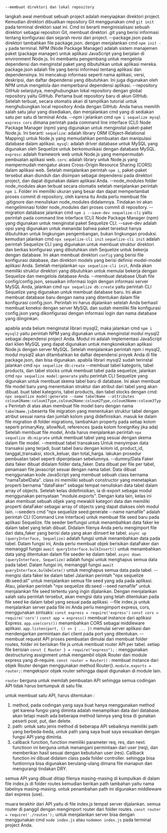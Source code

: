     --membuat direktori dan lokal repository
langkah awal membuat sebuah project adalah menyiapkan direktori project. Kemudian direktori dibuatkan repository Git menggunakan cmd `git init` pada terminal direktori saat ini. Cmd ini berarti menginisialisasi sebuah direktori sebagai repositori Git, membuat direktori .git yang berisi informasi tentang konfigurasi dan sejarah revisi dari project.
    --package.json
pada direktori tambahkan file package.json. dengan menjalankan cmd `npm init -y` pada terminal. 
NPM (Node Package Manager) adalah sistem manajemen paket (package manager) untuk aplikasi JavaScript yang berjalan di environment Node.js. Ini membantu pengembang untuk mengelola dependensi dan menginstal paket yang dibutuhkan untuk aplikasi mereka.
package.json adalah file yang berisi informasi tentang aplikasi dan dependensinya. Ini mencakup informasi seperti nama aplikasi, versi, deskripsi, dan daftar dependensi yang dibutuhkan. Ini juga digunakan oleh NPM untuk mengelola dan memperbarui dependensi aplikasi.
    --repository GitHub
selanjutya, menghubungkan lokal repository dengan global repository yaitu GitHub.
Pertama buat repository baru di akun GitHub. Setelah terbuat, secara otomatis akan di tampilkan tutorial untuk menghubungkan local repository Anda dengan GitHub.
Anda harus memilih salah satu jalur yang disediakan, dan menjalankan cmd yang di sediakan satu per satu di terminal Anda.
    --npm i
jelankan cmd `npm i sequelize mysql express cors` dimana perintah pada command line interface (CLI) Node Package Manager (npm) yang digunakan untuk menginstal paket-paket Node.js. Ini berarti:
`sequelize`: adalah library ORM (Object-Relational Mapping) untuk Node.js yang memudahkan pembuatan dan manipulasi database dalam aplikasi.
`mysql`: adalah driver database untuk MySQL yang digunakan oleh Sequelize untuk berkomunikasi dengan database MySQL.
`express`: adalah framework web untuk Node.js yang mempermudah pembuatan aplikasi web.
`cors`: adalah library untuk Node.js yang mempermudah mengatur akses Cross-Origin Resource Sharing (CORS) dalam aplikasi web.
Setelah menjalankan perintah `npm i`, paket-paket tersebut akan diunduh dan disimpan sebagai dependensi pada direktori project, dan dapat digunakan dalam aplikasi Anda.
    --node_modules
folder node_modules akan terbuat secara otomatis setelah menjalankan perintah `npm i`. Folder ini memiliki ukuran yang besar dan dapat memperlambat proses commit di repository, oleh karena itu Anda perlu membuat file .gitignore dan menuliskan node_modules didalamnya.
Tindakan ini akan mengeliminasi folder node_modules dari proses commit di repository.
    --migration database
jalankan cmd `npm i --save-dev sequelize-cli` yaitu perintah pada command line interface (CLI) Node Package Manager (npm) yang digunakan untuk menginstal paket Sequelize CLI. --save-dev adalah opsi yang digunakan untuk menandai bahwa paket tersebut hanya dibutuhkan untuk lingkungan pengembangan, bukan lingkungan produksi.
kemudian jalankan cmd `npx sequelize-cli init`
`sequelize-cli init` adalah perintah Sequelize CLI yang digunakan untuk membuat struktur direktori dan berkas konfigurasi yang dibutuhkan oleh Sequelize untuk bekerja dengan database. Ini akan membuat direktori `config` yang berisi file konfigurasi database, dan direktori models yang berisi definisi model-model aplikasi Anda.
Setelah menjalankan `npx sequelize-cli init`, Anda akan memiliki struktur direktori yang dibutuhkan untuk memulai bekerja dengan Sequelize dan mengelola database Anda.
    --membuat database
Ubah file config/config.json, sesuaikan informasi login dengan informasi server MySQL Anda,
jalankan cmd `npx sequelize db:create` yaitu perintah CLI Sequelize yang digunakan untuk membuat database baru. Ini akan membuat database baru dengan nama yang ditentukan dalam file konfigurasi config.json.
Perintah ini harus dijalankan setelah Anda berhasil membuat koneksi dengan server MySQL dan sudah memiliki file konfigurasi config.json yang dikonfigurasi dengan informasi login dan nama database yang diinginkan.

apabila anda belum menginstal librari mysql2, maka jalankan cmd `npm i mysql2` yaitu perintah NPM yang digunakan untuk menginstal modul mysql2 sebagai dependensi project Anda. Modul ini adalah implementasi JavaScript dari klien MySQL yang dapat digunakan untuk mengkoneksikan aplikasi Node.js dengan server MySQL.
Setelah menjalankan perintah npm i mysql2, modul mysql2 akan ditambahkan ke daftar dependensi proyek Anda di file package.json, dan bisa digunakan. 
apabila librari mysql2 sudah terinstal jalankan cmd `npx sequelize db:create`
    --membuat tabel kategoris, tabel products, dan tabel stocks
untuk membuat tabel pada sequelize, jalankan cmd `npx sequelize model:generate` yaitu perintah CLI Sequelize yang digunakan untuk membuat skema tabel baru di database. Ini akan membuat file model baru yang menentukan struktur dan atribut dari tabel yang akan dibuat.
buat tabel kategoris, tabel products, dan tabel stocks dengan cmd:
`npx sequelize model:generate --name tabelName --attributes coloum1Name:coloum1Type,coloum2Name:coloum2Type,coloum3Name:coloum3Type`
Perintah di atas akan membuat file model baru dengan nama `tabelName.js`beserta file migration yang menentukan struktur tabel dengan atribut sesuai nama dan jumlah kolom yang didefinisikan. 
masuk ke dalam file migration di folder migrations, tambahkan property pada setiap kolom seperti primaryKey, allowNull, references (pada kolom foreignKey jika ada)
Setelah membuat file model, Anda harus menjalankan perintah `npx sequelize db:migrate` untuk membuat tabel yang sesuai dengan skema dalam file model.
    --membuat tabel transakses
Untuk menyimpan data transaksi yang terjadi, buat tabel baru dengan kolom id, product_id, tanggal_transaksi, stock_keluar, dan total_harga.
lakukan prosedur pembuatan tabel seperti dipenjelasan sebelumnya.
    --dummy/Data Faker
data faker dibuat didalam folder data_faker. Data dibuat per file per tabel, penamaan file javascript sesuai dengan nama tabel. Data dibuat menggunakan kode JavaScript yang membuat sebuah class bernama "namaTabelData". class ini memiliki sebuah constructor yang menetapkan properti bernama "dataFaker" sebagai tempat nenuliskan data tabel dalam array of objects. Setelah kelas didefinisikan, ia di-export sebagai modul menggunakan pernyataan "module.exports".
Dengan kata lain, kelas ini akan membuat sebuah objek yang mewakili kategori data dan memiliki properti dataFaker sebagai array of objects yang dapat diakses oleh modul lain.
    --seeders
cmd "npx sequelize seed:generate --name namafile" adalah perintah CLI (Command Line Interface) untuk membuat file seed baru pada aplikasi Sequelize.
file seeder berfungsi untuk menambahkan data faker ke dalam tabel yang telah dibuat. Didalam filenya Anda perlu mengimport file dari data_faker yang berisi data yang akan diinsert ke tabel. 
`async up (queryInterface, Sequelize)` adalah fungsi untuk menambahkan data pada tabel. Dalam fungsi ini, Anda perlu membuat objek berisikan dataFaker dan memanggil fungsi `await queryInterface.bulkInsert()` untuk menambahkan data yang ditentukan dalam file seeder ke dalam tabel.
`async down (queryInterface, Sequelize)` adalah fungsi untuk menghapus semua data pada tabel. Dalam fungsi ini, memanggil fungsi `await queryInterface.bulkDelete()` untuk menghapus semua data pada tabel.
    --mengisi data faker ke dalam tabel
Jalankan perintah "npx sequelize db:seed:all" untuk menjalankan semua file seed yang ada pada aplikasi.
Atau, jalankan perintah "npx sequelize db:seed --seed namafile" untuk menjalankan file seed tertentu yang ingin dijalankan.
Dengan menjalankan salah satu perintah tersebut, akan mengisi data yang telah ditentukan pada file seed ke dalam tabel yang sesuai pada aplikasi.
    --file index.js untuk menjalankan server
pada file ini Anda perlu mengimport express, cors, menggunakan sintsaks: 
`const express = require('express')`
`const cors = require('cors')`
`const app = express()` membuat instance dari aplikasi Express.
`app.use(cors())` menambahkan CORS sebagai middleware aplikasi.
`app.listen(port, () => { ... })` memulai server aplikasi dan mendengarkan permintaan dari client pada port yang ditentukan.
    --membuat request API
proses pembuatan dimulai dari membuat folder routes, folder ini berisikan file js untuk membuat router API per tabel.
setiap file berisian 
`const { Router } = require("express");` : menggunakan destructuring assignment untuk mengambil objek Router dari module express yang di-require.
`const router = Router()` : membuat instance dari objek Router dengan menggunakan method Router().
`module.exports = router;`: mengekspor objek router sehingga dapat digunakan di module lain.

`router` berguna untuk memilah pembuatan API sehingga semua codingan API tidak harus bertumpuk di satu file.

untuk membuat satu API, harus ditentukan :
1. method, pada codingan yang saya buat hanya menggunakan method get karena fungsi yang diminta adalah menampilkan data dari database. akan tetapi masih ada beberapa method lainnya yang bisa di gunakan peserti post, put, dan delete.
2. path: untuk satu jenis method di beberapa API sebaiknya memiliki path yang berbeda-beda, untuk path yang saya buat saya sesuaikan dengan fungsi API yang diminta.
3. callback function, function memiliki parameter req, res, dan next. functioon ini berguna untuk menangani permintaan dari user (req), dan memberikan hasil sesuai dengan kebutuhan user (res). Callback function ini dibuat didalam class pada folder controller. sehingga bisa funtionnya bisa digunakan berulang-ulang dimana file manapun dan mengurangi tindakan DRY.

semua API yang dibuat ditiap filenya masing-masing di kumpulkan di dalam file index.js di folder routes kemudian berikan path tambahan yaitu nama tabelnya masing-masing. untuk penambahan path ini digunakan middleware dari express (use).

muara terakhir dari API yaitu di file index.js tempat server dijalankan. semua router di panggil dengan mengimport router dari folder routes.
`const router = require('./routes');`
untuk menjalankan server bisa dengan menggunakan cmd `node index.js` atau `nodemon index.js` pada terminal project Anda. 



